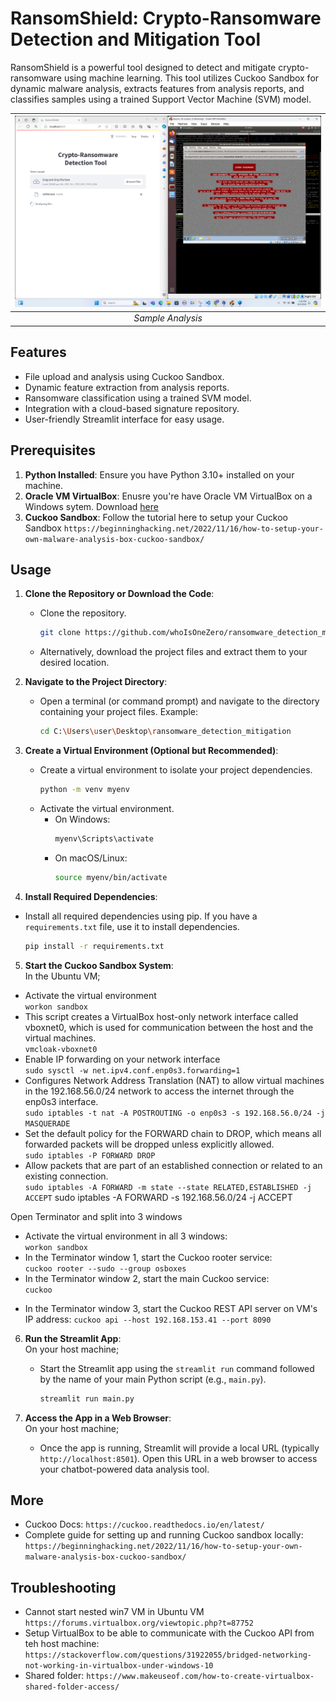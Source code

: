 # RansomShield: Crypto-Ransomware Detection and Mitigation Tool

RansomShield is a powerful tool designed to detect and mitigate crypto-ransomware using machine learning. This tool utilizes Cuckoo Sandbox for dynamic malware analysis, extracts features from analysis reports, and classifies samples using a trained Support Vector Machine (SVM) model.

| <img src="https://github.com/whoIsOneZero/ransomware_detection_mitigation/blob/main/cerber_analysis.png?raw=true"> |
|:--:| 
| *Sample Analysis* |


## Features

- File upload and analysis using Cuckoo Sandbox.
- Dynamic feature extraction from analysis reports.
- Ransomware classification using a trained SVM model.
- Integration with a cloud-based signature repository.
- User-friendly Streamlit interface for easy usage.

## Prerequisites
1. **Python Installed**: Ensure you have Python 3.10+ installed on your machine.
2. **Oracle VM VirtualBox**: Enusre you're have Oracle VM VirtualBox on a Windows sytem. Download [here](https://www.virtualbox.org/wiki/Downloads)
3. **Cuckoo Sandbox**: Follow the tutorial here to setup your Cuckoo Sandbox
  ```https://beginninghacking.net/2022/11/16/how-to-setup-your-own-malware-analysis-box-cuckoo-sandbox/```

## Usage

1. **Clone the Repository or Download the Code**:
   - Clone the repository.
     ```sh
     git clone https://github.com/whoIsOneZero/ransomware_detection_mitigation.git
     ```
   - Alternatively, download the project files and extract them to your desired location.

2. **Navigate to the Project Directory**:
   - Open a terminal (or command prompt) and navigate to the directory containing your project files. Example:
     ```sh
     cd C:\Users\user\Desktop\ransomware_detection_mitigation
     ```

3. **Create a Virtual Environment (Optional but Recommended)**:
   - Create a virtual environment to isolate your project dependencies.
     ```sh
     python -m venv myenv
     ```
   - Activate the virtual environment.
     - On Windows:
       ```sh
       myenv\Scripts\activate
       ```
     - On macOS/Linux:
       ```sh
       source myenv/bin/activate
       ```

4. **Install Required Dependencies**:
  - Install all required dependencies using pip. If you have a `requirements.txt` file, use it to install dependencies.
    ```sh
    pip install -r requirements.txt
    ```

5. **Start the Cuckoo Sandbox System**:  
  In the Ubuntu VM;
  - Activate the virtual environment  
  ```workon sandbox```
  - This script creates a VirtualBox host-only network interface called vboxnet0, which is used for communication between the host and the virtual machines.  
  ```vmcloak-vboxnet0```
  - Enable IP forwarding on your network interface  
  ```sudo sysctl -w net.ipv4.conf.enp0s3.forwarding=1```
  - Configures Network Address Translation (NAT) to allow virtual machines in the 192.168.56.0/24 network to access the internet through the enp0s3 interface.  
  ```sudo iptables -t nat -A POSTROUTING -o enp0s3 -s 192.168.56.0/24 -j MASQUERADE```
  - Set the default policy for the FORWARD chain to DROP, which means all forwarded packets will be dropped unless explicitly allowed.  
  ```sudo iptables -P FORWARD DROP```
  - Allow packets that are part of an established connection or related to an existing connection.  
  ```sudo iptables -A FORWARD -m state --state RELATED,ESTABLISHED -j ACCEPT```
  sudo iptables -A FORWARD -s 192.168.56.0/24 -j ACCEPT

  Open Terminator and split into 3 windows
  - Activate the virtual environment in all 3 windows:  
  ```workon sandbox```
  - In the Terminator window 1, start the Cuckoo rooter service:  
  ```cuckoo rooter --sudo --group osboxes```
  - In the Terminator window 2, start the main Cuckoo service:  
  ```cuckoo```
  <!-- - In the Terminator window 3, start the Cuckoo web interface:
  window 3 - cuckoo web --host 127.0.0.1 --port 8080 -->
  - In the Terminator window 3, start the Cuckoo REST API server on VM's IP address:
  ```cuckoo api --host 192.168.153.41 --port 8090```

6. **Run the Streamlit App**:  
  On your host machine;
   - Start the Streamlit app using the `streamlit run` command followed by the name of your main Python script (e.g., `main.py`).
     ```sh
     streamlit run main.py
     ```

6. **Access the App in a Web Browser**:  
  On your host machine;
   - Once the app is running, Streamlit will provide a local URL (typically `http://localhost:8501`). Open this URL in a web browser to access your chatbot-powered data analysis tool.


## More
- Cuckoo Docs:
```https://cuckoo.readthedocs.io/en/latest/```
- Complete guide for setting up and running Cuckoo sandbox locally:
```https://beginninghacking.net/2022/11/16/how-to-setup-your-own-malware-analysis-box-cuckoo-sandbox/```

## Troubleshooting
- Cannot start nested win7 VM in Ubuntu VM
```https://forums.virtualbox.org/viewtopic.php?t=87752``` 
- Setup VirtualBox to be able to communicate with the Cuckoo API from teh host machine:
```https://stackoverflow.com/questions/31922055/bridged-networking-not-working-in-virtualbox-under-windows-10```
- Shared folder:
```https://www.makeuseof.com/how-to-create-virtualbox-shared-folder-access/```
